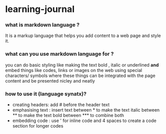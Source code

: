 # learning-journal

### what is markdown language ?

It is a markup language that helps you add content to a web page and style it.


### what can you use markdown language for ?

you can do basic styling like making the text bold , italic or underlined
**and** embed things like codes, links or images on the web using special characters/ symbols
where these things can be integrated with the page content and be presented nicley and neatly


### how to use it (language synatx)?
* creating headers: add # before the header text 
* emphasising text : insert text between * to make the text italic
                      between ** to make the text bold
                      between *** to combine both
* embedding code : use ' for inline code and 4 spaces to create a code section for longer codes 

